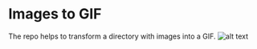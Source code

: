 # Images to GIF

The repo helps to transform a directory with images into a GIF.
![alt text](https://www.cbs.nl/-/media/cbs/infographics/verkeerenvervoer/icoon.jpg)
